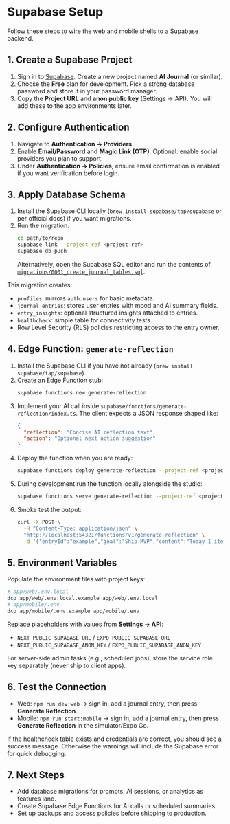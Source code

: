 # Supabase Setup

Follow these steps to wire the web and mobile shells to a Supabase backend.

## 1. Create a Supabase Project
1. Sign in to [Supabase](https://supabase.com/). Create a new project named **AI Journal** (or similar).
2. Choose the **Free** plan for development. Pick a strong database password and store it in your password manager.
3. Copy the **Project URL** and **anon public key** (Settings → API). You will add these to the app environments later.

## 2. Configure Authentication
1. Navigate to **Authentication → Providers**.
2. Enable **Email/Password** and **Magic Link (OTP)**. Optional: enable social providers you plan to support.
3. Under **Authentication → Policies**, ensure email confirmation is enabled if you want verification before login.

## 3. Apply Database Schema
1. Install the Supabase CLI locally (`brew install supabase/tap/supabase` or per official docs) if you want migrations.
2. Run the migration:
   ```bash
   cd path/to/repo
   supabase link --project-ref <project-ref>
   supabase db push
   ```
   Alternatively, open the Supabase SQL editor and run the contents of [`migrations/0001_create_journal_tables.sql`](migrations/0001_create_journal_tables.sql).

This migration creates:
- `profiles`: mirrors `auth.users` for basic metadata.
- `journal_entries`: stores user entries with mood and AI summary fields.
- `entry_insights`: optional structured insights attached to entries.
- `healthcheck`: simple table for connectivity tests.
- Row Level Security (RLS) policies restricting access to the entry owner.

## 4. Edge Function: `generate-reflection`
1. Install the Supabase CLI if you have not already (`brew install supabase/tap/supabase`).
2. Create an Edge Function stub:
   ```bash
   supabase functions new generate-reflection
   ```
3. Implement your AI call inside `supabase/functions/generate-reflection/index.ts`. The client expects a JSON response shaped like:
   ```json
   {
     "reflection": "Concise AI reflection text",
     "action": "Optional next action suggestion"
   }
   ```
4. Deploy the function when you are ready:
   ```bash
   supabase functions deploy generate-reflection --project-ref <project-ref>
   ```
5. During development run the function locally alongside the studio:
   ```bash
   supabase functions serve generate-reflection --project-ref <project-ref>
   ```
6. Smoke test the output:
   ```bash
   curl -X POST \
     -H "Content-Type: application/json" \
     "http://localhost:54321/functions/v1/generate-reflection" \
     -d '{"entryId":"example","goal":"Ship MVP","content":"Today I iterated on the journaling screen and felt energized."}'
   ```

## 5. Environment Variables
Populate the environment files with project keys:

```bash
# app/web/.env.local
dcp app/web/.env.local.example app/web/.env.local
# app/mobile/.env
dcp app/mobile/.env.example app/mobile/.env
```

Replace placeholders with values from **Settings → API**:

- `NEXT_PUBLIC_SUPABASE_URL` / `EXPO_PUBLIC_SUPABASE_URL`
- `NEXT_PUBLIC_SUPABASE_ANON_KEY` / `EXPO_PUBLIC_SUPABASE_ANON_KEY`

For server-side admin tasks (e.g., scheduled jobs), store the service role key separately (never ship to client apps).

## 6. Test the Connection
- Web: `npm run dev:web` → sign in, add a journal entry, then press **Generate Reflection**.
- Mobile: `npm run start:mobile` → sign in, add a journal entry, then press **Generate Reflection** in the simulator/Expo Go.

If the healthcheck table exists and credentials are correct, you should see a success message. Otherwise the warnings will include the Supabase error for quick debugging.

## 7. Next Steps
- Add database migrations for prompts, AI sessions, or analytics as features land.
- Create Supabase Edge Functions for AI calls or scheduled summaries.
- Set up backups and access policies before shipping to production.
